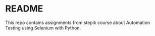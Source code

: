 # README

This repo contains assignments from stepik course about Automation Testing using Selenium with Python.
